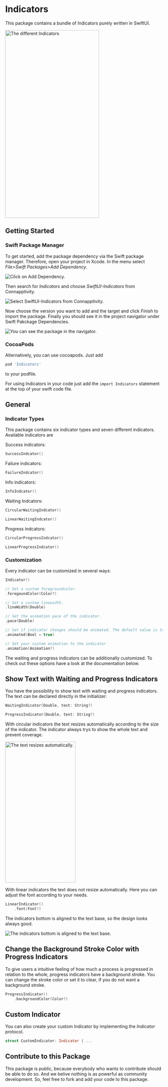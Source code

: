# Indicators

This package contains a bundle of Indicators purely written in SwiftUI.

<img src="./Sources/Assets/Indicators.gif" alt="The different Indicators" width="300" height="600">


## Getting Started

### Swift Package Manager

To get started, add the package dependency via the Swift package manager. Therefore, open your project in Xcode. In the menu select _File>Swift Packages>Add Dependency_.

![Click on _Add Dependency_.](./Sources/Assets/add_dependency.png "Click on _Add Dependency_.")

Then search for _Indicators_ and choose _SwiftUI-Indicators_ from Connapptivity. 

![Select _SwiftUI-Indicators_ from Connapptivity.](./Sources/Assets/add_package.png "Select _SwiftUI-Indicators_ from Connapptivity.")

Now choose the version you want to add and the target and click _Finish_ to import the package. Finally you should see it in the project navigator under Swift Pakckage Dependencies.

![You can see the package in the navigator.](./Sources/Assets/navigator.png "You can see the package in the navigator.")

### CocoaPods

Alternatively, you can use cocoapods. Just add

```ruby
pod 'Indicators'
```

to your podfile.


For using Indicators in your code just add the `import Indicators` statement at the top of your swift code file.


## General

### Indicator Types

This package contains six indicator types and seven different indicators. Available indicators are

Success indicators:
```swift
SuccessIndcator()
```

Failure indicators:
```swift
FailureIndcator()
```

Info indicators:
```swift
InfoIndcator()
```

Waiting Indcators:
```swift
CircularWaitingIndcator()

LinearWaitingIndcator()
```
    
Progress indcators:
```swift
CircularProgressIndcator()

LinearProgressIndcator()
```

### Customization

Every indicator can be customized in several ways:

```swift
Indicator()

// Set a custom foregroundcolor.
.foregoundColor(Color?)

// Set a custom linewidth.
.lineWidth(Double)

// Set the animation pace of the indicator.
.pace(Double)

// Set if indicator changes should be animated. The default value is true.
.animated(Bool = true)

// Set your custom animation to the indicator
.animation(Animation?)
```

The waiting and progress indicators can be additionally customized. To check out these options have a look at the documentation below.

## Show Text with Waiting and Progress Indicators

You have the possibility to show text with waiting and progress indicators. The text can be declared directly in the initializer:

```swift
WaitingIndicator(Double, text: String?)

ProgressIndicator(Double, text: String?)
```

With circular indicators the text resizes automatically according to the size of the indicator. The indicator always trys to show the whole text and prevent coverage. 

<img src="./Sources/Assets/CircularIndicator_resizable_text.gif" alt="The text resizes automatically." width="225" height="450">

With linear indicators the text does not resize automatically. Here you can adjust the font according to your needs.

```swift
LinearIndicator()
    .font(Font?)
```
The indicators bottom is aligned to the text base, so the design looks always good.

![The indicators bottom is aligned to the text base.](./Sources/Assets/basetextalignment.png "The indicators bottom is aligned to the text base.")


## Change the Background Stroke Color with Progress Indicators

To give users a intuitive feeling of how much a process is progressed in relation to the whole, progress indicators have a background stroke. You can change the stroke color or set it to clear, if you do not want a background stroke.

```swift
ProgressIndicator()
    .backgroundColor(Color?)
```


## Custom Indicator
You can also create your custom Indicator by implementing the _Indicator_ protocol.

```swift
struct CustomIndicator: Indicator { ...
```


## Contribute to this Package

This package is public, because everybody who wants to contribute should be able to do so. And we belive nothing is as powerful as community development. So, feel free to fork and add your code to this package.
